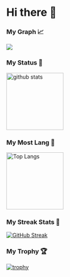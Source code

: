 # Hi there 👋

### My Graph 📈
![](https://github-profile-summary-cards.vercel.app/api/cards/profile-details?username=riku-yanagihashi&theme=tokyonight)

### My Status 🎫
<img alt="github stats" height="150px" src="https://github-readme-stats.vercel.app/api?username=riku-yanagihashi&count_private=true&show_icons=true&show_icons=true&theme=tokyonight" />

### My Most Lang 📝
<img alt="Top Langs" height="150px" src="https://github-readme-stats.vercel.app/api/top-langs/?username=riku-yanagihashi&layout=compact&count_private=true&show_icons=true&theme=tokyonight" />

### My Streak Stats 📌
[![GitHub Streak](http://github-readme-streak-stats.herokuapp.com?user=riku-yanagihashi&theme=tokyonight)](https://git.io/streak-stats)

### My Trophy 🏆
[![trophy](https://github-profile-trophy.vercel.app/?username=riku-yanagihashi&theme=tokyonight&column=7)](https://github.com/ryo-ma/github-profile-trophy)
